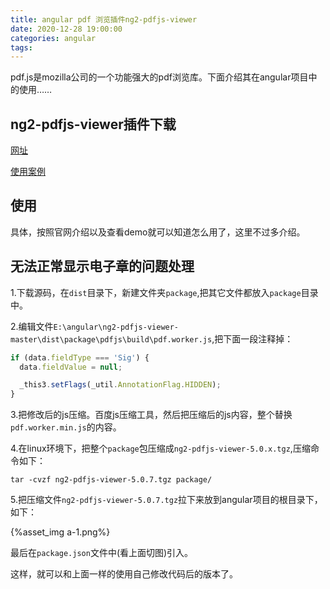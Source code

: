 ```yaml
---
title: angular pdf 浏览插件ng2-pdfjs-viewer
date: 2020-12-28 19:00:00
categories: angular
tags:
---
```


pdf.js是mozilla公司的一个功能强大的pdf浏览库。下面介绍其在angular项目中的使用……

## ng2-pdfjs-viewer插件下载

[网址](https://github.com/intbot/ng2-pdfjs-viewer)

[使用案例](https://github.com/intbot/ng2-pdfjs-viewer/tree/master/SampleApp)

## 使用

具体，按照官网介绍以及查看demo就可以知道怎么用了，这里不过多介绍。

## 无法正常显示电子章的问题处理

1.下载源码，在`dist`目录下，新建文件夹`package`,把其它文件都放入`package`目录中。

2.编辑文件`E:\angular\ng2-pdfjs-viewer-master\dist\package\pdfjs\build\pdf.worker.js`,把下面一段注释掉：

```js
if (data.fieldType === 'Sig') {
  data.fieldValue = null;

  _this3.setFlags(_util.AnnotationFlag.HIDDEN);
}
```

3.把修改后的js压缩。百度js压缩工具，然后把压缩后的js内容，整个替换`pdf.worker.min.js`的内容。

4.在linux环境下，把整个`package`包压缩成`ng2-pdfjs-viewer-5.0.x.tgz`,压缩命令如下：

```shell script
tar -cvzf ng2-pdfjs-viewer-5.0.7.tgz package/
```

5.把压缩文件`ng2-pdfjs-viewer-5.0.7.tgz`拉下来放到angular项目的根目录下，如下：

{%asset_img a-1.png%}

最后在`package.json`文件中(看上面切图)引入。

这样，就可以和上面一样的使用自己修改代码后的版本了。


